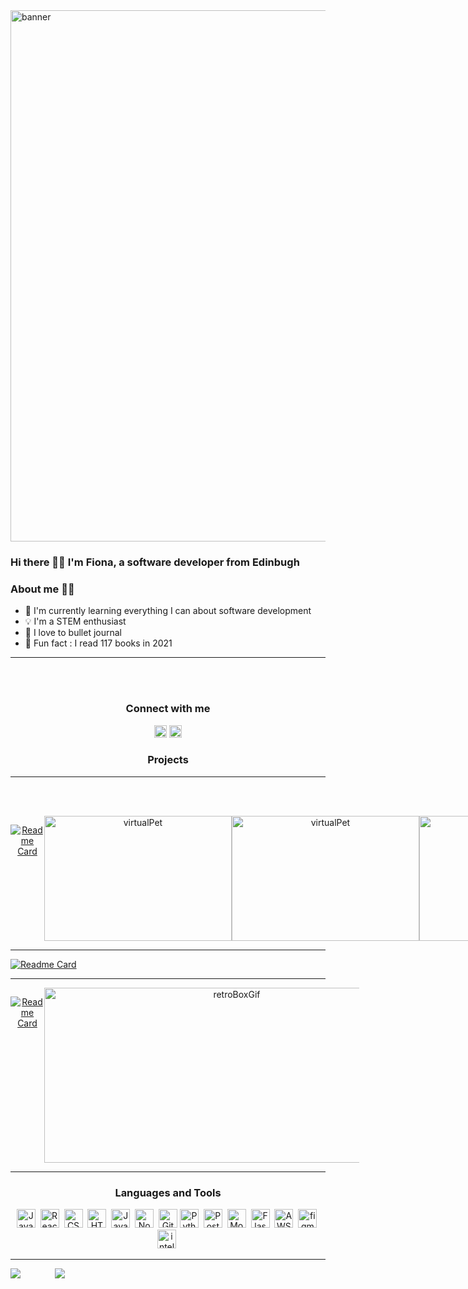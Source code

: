 <img width="850" alt="banner" src="https://media.giphy.com/media/OBmHmvgJuYtPi56Weg/giphy.gif">

<h3> Hi there 👋🏻 I'm Fiona, a software developer from Edinbugh </h3>

### About me 👱🏻‍  
- 🌱 I'm currently learning everything I can about software development 
-  💡 I'm a STEM enthusiast
-  🌈 I love to bullet journal
- 📖 Fun fact : I read 117 books in 2021

---

<br></br>
<div align="center">
  <h3> Connect with me </h3> 

[<img src="https://cdn.jsdelivr.net/gh/devicons/devicon/icons/linkedin/linkedin-original.svg" title="Java" alt="Java" width="20" height="20"/>](https://www.linkedin.com/in/fiona-berkery/)
[<img width="20px" src="https://cdn.jsdelivr.net/gh/devicons/devicon/icons/twitter/twitter-original.svg" />](https://twitter.com/fiona_berkery)
</div>

<h3 align = "center" > Projects </h3>

---

<br></br>

<section style="display: flex; flex-direction: row" align="center" gap="30px" >

[![Readme Card](https://github-readme-stats.vercel.app/api/pin/?username=fionaberkery&repo=chi-beas&theme=nightowl)](https://github.com/fionaberkery/chi-beas)
  <br></br>

<img width="300" height = "200" alt="virtualPet" src="https://user-images.githubusercontent.com/101260084/176427864-6172dab2-6025-4add-ac04-d8868c7b0944.gif"/>
<img width="300" height = "200" alt="virtualPet" src="https://user-images.githubusercontent.com/101260084/176428015-e3edf47f-053a-4cad-b3d2-ea6a83d88015.gif"/>
<img width="300" height = "200" alt="virtualPet" src="https://user-images.githubusercontent.com/101260084/176428104-68a5bed4-16a5-4fc5-9ba0-76b5a8ab2cb2.gif"/>
  
  </section>

---

[![Readme Card](https://github-readme-stats.vercel.app/api/pin/?username=fionaberkery&repo=pet_village&theme=nightowl)](https://github.com/fionaberkery/pet_village)

---
<section style="display: flex; flex-direction: row" align="center" gap="30px" >
         
[![Readme Card](https://github-readme-stats.vercel.app/api/pin/?username=fionaberkery&repo=the_retro_box&theme=nightowl)](https://github.com/fionaberkery/the_retro_box)

<img width="600" height = "280" alt="retroBoxGif" src="https://user-images.githubusercontent.com/101260084/176413803-68b14086-a3b6-40eb-9ef2-08e247a2b54f.gif"/>
</section>

---

<div align = "center" >

### Languages and Tools

  <img src="https://cdn.jsdelivr.net/gh/devicons/devicon/icons/java/java-original.svg" title="Java" alt="Java" width="30" height="30"/>&nbsp;
  <img src="https://cdn.jsdelivr.net/gh/devicons/devicon/icons/react/react-original.svg" title="React" alt="React" width="30" height="30"/>&nbsp;
  <img src="https://cdn.jsdelivr.net/gh/devicons/devicon/icons/css3/css3-original.svg"  title="CSS3" alt="CSS" width="30" height="30"/>&nbsp;
  <img src="https://cdn.jsdelivr.net/gh/devicons/devicon/icons/html5/html5-original.svg" title="HTML5" alt="HTML" width="30" height="30"/>&nbsp;
  <img src="https://cdn.jsdelivr.net/gh/devicons/devicon/icons/javascript/javascript-original.svg" title="JavaScript" alt="JavaScript" width="30" height="30"/>&nbsp;
  <img src="https://cdn.jsdelivr.net/gh/devicons/devicon/icons/nodejs/nodejs-original.svg" title="NodeJS" alt="NodeJS" width="30" height="30"/>&nbsp;
  <img src="https://cdn.jsdelivr.net/gh/devicons/devicon/icons/git/git-original-wordmark.svg" title="Git" alt="Git" width="30" height="30"/>
  <img src="https://cdn.jsdelivr.net/gh/devicons/devicon/icons/python/python-original.svg" title="Python" alt="Python" width="30" height="30"/>&nbsp;
  <img src="https://cdn.jsdelivr.net/gh/devicons/devicon/icons/postgresql/postgresql-original.svg" title="Postgress" alt="Postgress" width="30" height="30"/>&nbsp;
  <img src="https://cdn.jsdelivr.net/gh/devicons/devicon/icons/mongodb/mongodb-original.svg" title="MongoDB" alt="MongoDB" width="30" height="30"/>&nbsp;
  <img src="https://cdn.jsdelivr.net/gh/devicons/devicon/icons/flask/flask-original-wordmark.svg" title="Flask" alt="Flask" width="30" height="30"/>&nbsp;
  <img src="https://cdn.jsdelivr.net/gh/devicons/devicon/icons/amazonwebservices/amazonwebservices-original-wordmark.svg" title="AWS" alt="AWS" width="30" height="30"/>&nbsp;
   <img src="https://cdn.jsdelivr.net/gh/devicons/devicon/icons/figma/figma-original.svg" title="figma" alt="figma" width="30" height="30"/>&nbsp;
<img src="https://cdn.jsdelivr.net/gh/devicons/devicon/icons/intellij/intellij-original.svg" title="intellij" alt="intellij" width="30" height="30"/>&nbsp;

</div>

---

<div style="display: flex; flex-direction: row" align="center" gap="30px">
 <img class="img" src="https://github-readme-stats.vercel.app/api?username=fionaberkery&theme=nightowl" />
  &nbsp; &nbsp; &nbsp; &nbsp; &nbsp; &nbsp;&nbsp; &nbsp;
 <img class="img" src="https://github-readme-stats.vercel.app/api/top-langs/?username=fionaberkery&layout=compact&theme=nightowl" />
</div>




